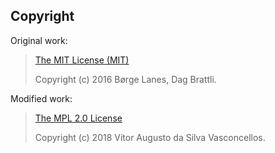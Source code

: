 ## Copyright
Original work:
>[The MIT License (MIT)](./LICENSE.original.md)
>
>Copyright (c) 2016 Børge Lanes, Dag Brattli.

Modified work:
>[The MPL 2.0 License](./LICENSE.md)
>
>Copyright (c) 2018 Vítor Augusto da Silva Vasconcellos.
